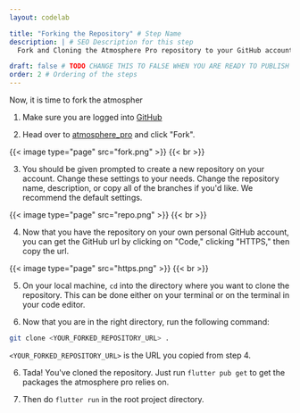```yaml
---
layout: codelab

title: "Forking the Repository" # Step Name
description: | # SEO Description for this step
  Fork and Cloning the Atmosphere Pro repository to your GitHub account

draft: false # TODO CHANGE THIS TO FALSE WHEN YOU ARE READY TO PUBLISH THE PAGE
order: 2 # Ordering of the steps
---
```


Now, it is time to fork the atmospher

1. Make sure you are logged into [GitHub](https://github.com)

2. Head over to [atmosphere_pro](https://github.com/atsign-foundation/atmosphere_pro) and click "Fork".

{{< image type="page" src="fork.png" >}}
{{< br >}}

3. You should be given prompted to create a new repository on your account. Change these settings to your needs. Change the repository name, description, or copy all of the branches if you'd like. We recommend the default settings.

{{< image type="page" src="repo.png" >}}
{{< br >}}

4. Now that you have the repository on your own personal GitHub account, you can get the GitHub url by clicking on "Code," clicking "HTTPS," then copy the url.

{{< image type="page" src="https.png" >}}
{{< br >}}

5. On your local machine, `cd` into the directory where you want to clone the repository. This can be done either on your terminal or on the terminal in your code editor.

6. Now that you are in the right directory, run the following command:

```sh
git clone <YOUR_FORKED_REPOSITORY_URL> .
```

`<YOUR_FORKED_REPOSITORY_URL>` is the URL you copied from step 4.

6. Tada! You've cloned the repository. Just run `flutter pub get` to get the packages the atmosphere pro relies on.

7. Then do `flutter run` in the root project directory.
